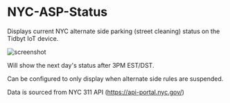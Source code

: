 # NYC-ASP-Status
Displays current NYC alternate side parking (street cleaning) status on the Tidbyt IoT device.

![screenshot](https://github.com/user-attachments/assets/829a9bda-3d1b-45b4-a938-f33f9a37d0fd)

Will show the next day's status after 3PM EST/DST.

Can be configured to only display when alternate side rules are suspended.

Data is sourced from NYC 311 API (https://api-portal.nyc.gov/)
